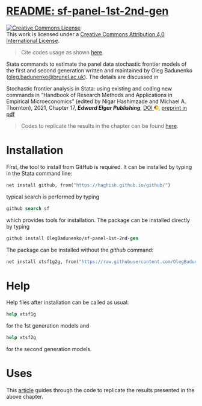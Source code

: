 # [README: sf-panel-1st-2nd-gen](https://olegbadunenko.github.io/sf-panel-1st-2nd-gen/index.html)

<a rel="license" href="http://creativecommons.org/licenses/by/4.0/"><img alt="Creative Commons License" style="border-width:0" src="https://i.creativecommons.org/l/by/4.0/88x31.png" /></a><br />This work is licensed under a <a rel="license" href="http://creativecommons.org/licenses/by/4.0/">Creative Commons Attribution 4.0 International License</a>.

> Cite codes usage as shown [here](https://olegbadunenko.github.io/sf-panel-1st-2nd-gen/authors.html).

Stata commands to estimate the panel data stochastic frontier models of
the first and second generation written and maintained by Oleg Badunenko
(<oleg.badunenko@brunel.ac.uk>). The details are discussed in

Stochastic frontier analysis in Stata: using existing and coding new
commands in “Handbook of Research Methods and Applications in Empirical
Microeconomics” (edited by Nigar Hashimzade and Michael A. Thornton),
2021, Chapter 17, ***Edward Elgar Publishing***, [DOI
<img src="man/figures/doi.png"  width="12" height="12">](https://doi.org/10.4337/9781788976480.00027), [preprint in pdf](https://drive.proton.me/urls/1JJJQS70CW#vXE9aDuyqBdt)

> Codes to replicate the results in the chapter can be found [here](https://olegbadunenko.github.io/sf-panel-1st-2nd-gen/book-examples.html).


# Installation

First, the tool to install from GitHub is required. It can be installed by typing in the Stata command line:

```stata
net install github, from("https://haghish.github.io/github/")
```

typical search is performed by typing

```stata
github search sf
```
which provides tools for installation. The package can be installed directly by typing

```stata
github install OlegBadunenko/sf-panel-1st-2nd-gen
```

The package can be installed without the *github* command:

```stata
net install xtsf1g2g, from("https://raw.githubusercontent.com/OlegBadunenko/sf-panel-1st-2nd-gen/main")
```

# Help

Help files after installation can be called as usual:

```stata
help xtsf1g
```
for the 1st generation models and

```stata
help xtsf2g
```

for the second generation models.

# Uses

This [article](https://olegbadunenko.github.io/sf-panel-1st-2nd-gen/book-examples.html) guides through the code to replicate the results presented in the above chapter.
